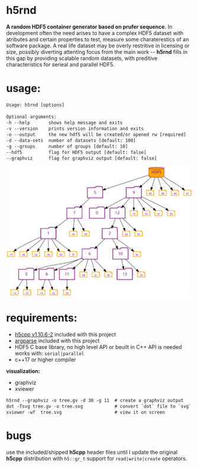 # **h5rnd**
**A random HDF5 container generator based on prufer sequence.** In development often the need arises to have a complex HDF5 dataset with atributes and certain properties to test, measure some charaterestics of an software package. A real life dataset may be overly restritive in licensing or size, possibly diverting attenting focus from the main work -- **h5rnd** fills in this gap by providing scalable random datasets, with preditive characteristics for serieal and parallel HDF5.

# usage:
```
Usage: h5rnd [options] 

Optional arguments:
-h --help       shows help message and exits
-v --version    prints version information and exits
-o --output     the new hdf5 will be created/or opened rw [required]
-d --data-sets  number of datasets [default: 100]
-g --groups     number of groups [default: 10]
--hdf5          flag for HDF5 output [default: false]
--graphviz      flag for graphviz output [default: false]
```

![example output](images/tree.svg)

# requirements:

- [h5cpp v1.10.6-2](http://h5cpp.org) included with this project
- [argparse](https://github.com/p-ranav/argparse)  included with this project
- HDF5 C base library, no high level API or beuilt in C++ API is needed works with:  `serial|parallel`
- c++17 or higher compiler

**visualization:**

- graphviz
- xviewer

```
h5rnd --graphviz -o tree.gv -d 30 -g 11  # create a graphviz output
dot -Tsvg tree.gv -o tree.svg            # convert `dot` file to `svg`
xviewer -wf  tree.svg                    # view it on screen
```

# bugs
use the included/shipped **h5cpp** header files until I update the original **h5cpp** distribution with `h5::gr_t` support for `read|write|create` operators.